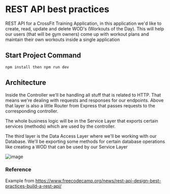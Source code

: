 # REST API best practices

REST API for a CrossFit Training Application, in this application we'd like to create, read, update and delete WOD's (Workouts of the Day). This will help our users (that will be gym owners) come up with workout plans and maintain their own workouts inside a single application

## Start Project Command
```
npm install then npm run dev

```

## Architecture

Inside the Controller we'll be handling all stuff that is related to HTTP. That means we're dealing with requests and responses for our endpoints. Above that layer is also a little Router from Express that passes requests to the corresponding controller. 
 
The whole business logic will be in the Service Layer that exports certain services (methods) which are used by the controller. 
 
The third layer is the Data Access Layer where we'll be working with our Database. We'll be exporting some methods for certain database operations like creating a WOD that can be used by our Service Layer

![image](https://user-images.githubusercontent.com/31899798/184713570-1dcd68dc-65a8-4505-aa61-dcfe65ce551f.png)

### Reference

Example from https://www.freecodecamp.org/news/rest-api-design-best-practices-build-a-rest-api/

